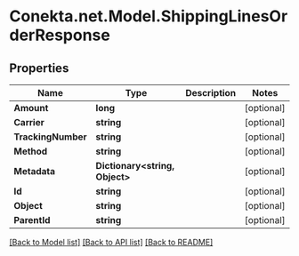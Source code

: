 # Conekta.net.Model.ShippingLinesOrderResponse

## Properties

Name | Type | Description | Notes
------------ | ------------- | ------------- | -------------
**Amount** | **long** |  | [optional] 
**Carrier** | **string** |  | [optional] 
**TrackingNumber** | **string** |  | [optional] 
**Method** | **string** |  | [optional] 
**Metadata** | **Dictionary&lt;string, Object&gt;** |  | [optional] 
**Id** | **string** |  | [optional] 
**Object** | **string** |  | [optional] 
**ParentId** | **string** |  | [optional] 

[[Back to Model list]](../README.md#documentation-for-models) [[Back to API list]](../README.md#documentation-for-api-endpoints) [[Back to README]](../README.md)

